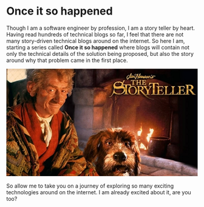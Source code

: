 # Once it so happened


Though I am a software engineer by profession, I am a story teller by heart. Having read hundreds of
technical blogs so far, I feel that there are not many story-driven technical blogs around on the internet. So here I am, starting a series called **Once it so happened** where blogs will contain not only the technical details
of the solution being proposed, but also the story around why that problem came in the first place.

![The story teller](the-storyteller-feature.jpg)

So allow me to take you on a journey of exploring so many exciting technologies around on the internet. I am already excited about it, are you too?